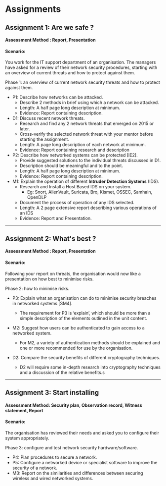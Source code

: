 # Assignments

## Assignment 1: Are we safe ?

#### Assessment Method : Report, Presentation

#### Scenario:
You work for the IT support department of an organisation. The managers have asked for a review of their network security procedures, starting with an overview of current threats and how to protect against them.

Phase 1: an overview of current network security threats and how to protect against them.

* P1: Describe how networks can be attacked.
  * Describe 2 methods in brief using which a network can be attacked.
  * Length: A half page long description at minimum.
  * Evidence: Report containing description.
* D1: Discuss recent network threats.
  * Research and find any 2 network threats that emerged on 2015 or later.
  * Cross-verify the selected network threat with your mentor before starting the assignment.
  * Length: A page long description of each network at minimum.
  * Evidence: Report containing research and description
* P2: Describe how networked systems can be protected [IE2].
  * Provide suggested solutions to the individual threats discussed in D1.
  * Description should be meaningful and to the point.
  * Length: A half page long description at minimum.
  * Evidence: Report containing description.
* M1: Explain the operation of different **Intruder Detection Systems** (IDS).
  * Research and Install a Host Based IDS on your system.
    * Eg: Snort, AlienVault, Suricata, Bro, Kismet, OSSEC, Samhain, OpenDLP
  * Document the process of operation of any IDS selected.
  * Length: A 2 page extensive report describing various operations of an IDS
  * Evidence: Report and Presentation.

---

## Assignment 2: What's best ?

#### Assessment Method : Report, Presentation

#### Scenario:
Following your report on threats, the organisation would now like a presentation on how best to minimise risks.

Phase 2: how to minimise risks.

* P3: Explain what an organisation can do to minimise security breaches in networked systems [SM4].
	* The requirement for P3 is ‘explain’, which should be more than a simple description of the elements outlined in the unit content.

* M2: Suggest how users can be authenticated to gain access to a networked system.
	* For M2, a variety of authentication methods should be explained and one or more recommended for use by the organisation.
* D2: Compare the security benefits of different cryptography techniques.
	* D2 will require some in-depth research into cryptography techniques and a discussion of the relative benefits.s


---

## Assignment 3: Start installing

#### Assessment Method: Security plan, Observation record, Witness statement, Report

#### Scenario:
The organisation has reviewed their needs and asked you to configure their system appropriately.

Phase 3: configure and test network security hardware/software.

* P4: Plan procedures to secure a network.
* P5: Configure a networked device or specialist software to improve the security of a network.
* M3: Report on the similarities and differences between securing wireless and wired networked systems.